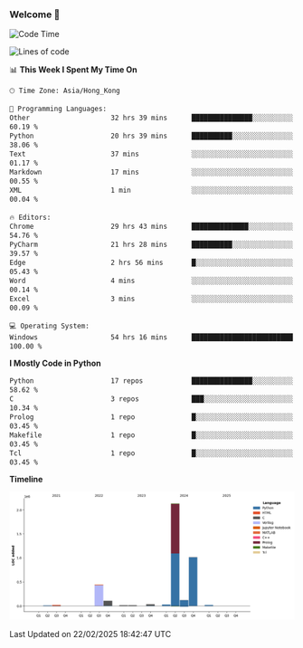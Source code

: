 ### Welcome 👋

<!--START_SECTION:waka-->
![Code Time](http://img.shields.io/badge/Code%20Time-1%2C500%20hrs%2038%20mins-blue)

![Lines of code](https://img.shields.io/badge/From%20Hello%20World%20I%27ve%20Written-4.0%20million%20lines%20of%20code-blue)

📊 **This Week I Spent My Time On** 

```text
🕑︎ Time Zone: Asia/Hong_Kong

💬 Programming Languages: 
Other                    32 hrs 39 mins      ███████████████░░░░░░░░░░   60.19 % 
Python                   20 hrs 39 mins      ██████████░░░░░░░░░░░░░░░   38.06 % 
Text                     37 mins             ░░░░░░░░░░░░░░░░░░░░░░░░░   01.17 % 
Markdown                 17 mins             ░░░░░░░░░░░░░░░░░░░░░░░░░   00.55 % 
XML                      1 min               ░░░░░░░░░░░░░░░░░░░░░░░░░   00.04 % 

🔥 Editors: 
Chrome                   29 hrs 43 mins      ██████████████░░░░░░░░░░░   54.76 % 
PyCharm                  21 hrs 28 mins      ██████████░░░░░░░░░░░░░░░   39.57 % 
Edge                     2 hrs 56 mins       █░░░░░░░░░░░░░░░░░░░░░░░░   05.43 % 
Word                     4 mins              ░░░░░░░░░░░░░░░░░░░░░░░░░   00.14 % 
Excel                    3 mins              ░░░░░░░░░░░░░░░░░░░░░░░░░   00.09 % 

💻 Operating System: 
Windows                  54 hrs 16 mins      █████████████████████████   100.00 % 
```

**I Mostly Code in Python** 

```text
Python                   17 repos            ███████████████░░░░░░░░░░   58.62 % 
C                        3 repos             ███░░░░░░░░░░░░░░░░░░░░░░   10.34 % 
Prolog                   1 repo              █░░░░░░░░░░░░░░░░░░░░░░░░   03.45 % 
Makefile                 1 repo              █░░░░░░░░░░░░░░░░░░░░░░░░   03.45 % 
Tcl                      1 repo              █░░░░░░░░░░░░░░░░░░░░░░░░   03.45 % 
```



**Timeline**

![Lines of Code chart](https://raw.githubusercontent.com/xhj2501/xhj2501/main/assets/bar_graph.png)


 Last Updated on 22/02/2025 18:42:47 UTC
<!--END_SECTION:waka-->

